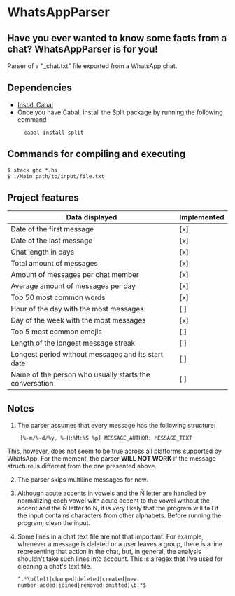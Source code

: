 # WhatsAppParser

## Have you ever wanted to know some facts from a chat? WhatsAppParser is for you!

Parser of a "_chat.txt" file exported from a WhatsApp chat.

## Dependencies

- [Install Cabal](https://www.haskell.org/cabal/index.html#install-upgrade)
- Once you have Cabal, install the Split package by running the following command
  ```
    cabal install split
  ```

## Commands for compiling and executing

```
$ stack ghc *.hs
$ ./Main path/to/input/file.txt
```

## Project features

| Data displayed                                                        | Implemented   |
| ----------------------------------------------------------------------|---------------|
| Date of the first message                                             | [x]           |
| Date of the last message                                              | [x]           |
| Chat length in days                                                   | [x]           |
| Total amount of messages                                              | [x]           |
| Amount of messages per chat member                                    | [x]           |
| Average amount of messages per day                                    | [x]           |
| Top 50 most common words                                              | [x]           |
| Hour of the day with the most messages                                | [ ]           |
| Day of the week with the most messages                                | [x]           |
| Top 5 most common emojis                                              | [ ]           |
| Length of the longest message streak                                  | [ ]           |
| Longest period without messages and its start date                    | [ ]           |
| Name of the person who usually starts the conversation                | [ ]           |

## Notes

1. The parser assumes that every message has the following structure:

```
    [%-m/%-d/%y, %-H:%M:%S %p] MESSAGE_AUTHOR: MESSAGE_TEXT
```

This, however, does not seem to be true across all platforms supported by WhatsApp. For the moment, the parser **WILL NOT WORK** if the message structure is different from the one presented above.

2. The parser skips multiline messages for now. 

3. Although acute accents in vowels and the Ñ letter are handled by normalizing each vowel with acute accent to the vowel without the accent and the Ñ letter to N, it is very likely that the program will fail if the input contains characters from other alphabets. Before running the program, clean the input.

4. Some lines in a chat text file are not that important. For example, whenever a message is deleted or a user leaves a group, there is a line representing that action in the chat, but, in general, the analysis shouldn't take such lines into account. This is a regex that I've used for cleaning a chat's text file.

    ```
    ^.*\b(left|changed|deleted|created|new number|added|joined|removed|omitted)\b.*$
    ```